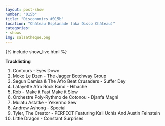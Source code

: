 ```yaml
---
layout: post-show
number: "015b"
title: "Disconomics #015b"
location: "Château Esplanade (aka Disco Château)"
categories:
- shows
img: salsatheque.png
---
```


{% include show_live.html %}

**Tracklisting**

1. Contours - Eyes Down
1. Moko Le Dzen - The Jagger Botchway Group
1. Segun Damisa & The Afro Beat Crusaders - Suffer Dey
1. Lafayette Afro Rock Band - Hihache
1. Rob - Make it Fast Make it Slow
1. Orchestre Poly-Rythmo de Cotonou - Djanfa Magni
1. Mulatu Astatke - Yekermo Sew
1. Andrew Ashong - Special
1. Tyler, The Creator - PERFECT Featuring Kali Uchis And Austin Feinstein
1. Little Dragon - Constant Surprises 
